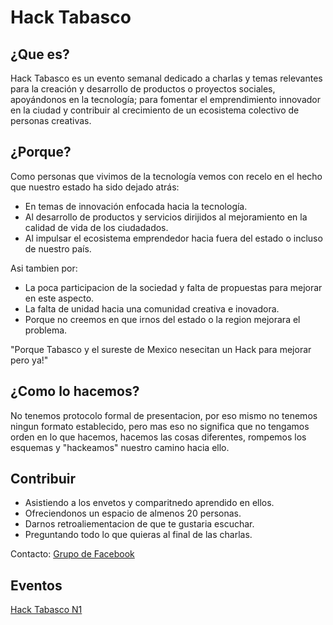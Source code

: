 # Hack Tabasco

## ¿Que es?

Hack Tabasco es un evento semanal dedicado a charlas y temas relevantes para la creación y desarrollo de productos o proyectos sociales, apoyándonos en la tecnología; para fomentar el emprendimiento innovador en la ciudad y contribuir al crecimiento de un ecosistema colectivo de personas creativas.

## ¿Porque?

Como personas que vivimos de la tecnología vemos con recelo en el hecho que nuestro estado ha sido dejado atrás:

 - En temas de innovación enfocada hacia la tecnología.
 - Al desarrollo de productos y servicios dirijidos al mejoramiento en la calidad de vida de los ciudadados.
 - Al impulsar el ecosistema emprendedor hacia fuera del estado o incluso de nuestro país.

Asi tambien por:

 - La poca participacion de la sociedad y falta de propuestas para mejorar en este aspecto.
 - La falta de unidad hacia una comunidad creativa e inovadora.
 - Porque no creemos en que irnos del estado o la region mejorara el problema.

"Porque Tabasco y el sureste de Mexico nesecitan un Hack para mejorar pero ya!"

## ¿Como lo hacemos?

No tenemos protocolo formal de presentacion, por eso mismo no tenemos ningun formato establecido, pero mas eso no significa que no tengamos orden en lo que hacemos, hacemos las cosas diferentes, rompemos los esquemas y "hackeamos" nuestro camino hacia ello.

## Contribuir

- Asistiendo a los envetos y comparitnedo aprendido en ellos.
- Ofreciendonos un espacio de almenos 20 personas.
- Darnos retroaliementacion de que te gustaria escuchar.
- Preguntando todo lo que quieras al final de las charlas.

Contacto:
[Grupo de Facebook](https://www.facebook.com/groups/536984139737471/)

## Eventos

[Hack Tabasco N1](https://www.eventbrite.com/e/hack-tabasco-tickets-16592099416)

